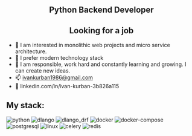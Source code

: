 
<h2 align="center"> Python Backend Developer </h2>
<h2 align="center"> Looking for a job </h2>

- 🔭 I am interested in monolithic web projects and micro service architecture.
- 🌱 I prefer modern technology stack
- 🤔 I am responsible, work hard and constantly learning and growing. I can create new ideas.
- 📫 ivankurban1986@gmail.com
- 🔗 linkedin.com/in/ivan-kurban-3b826a115

<h2>My stack:</h2>


![python](https://img.shields.io/badge/Python-blue?style=for-the-badge&logo=python&logoColor=yellow)
![dlango](https://img.shields.io/badge/Django-0C4B33?style=for-the-badge&logo=django&logoColor=white)
![dlango_drf](https://img.shields.io/badge/DJANGO_REST_FRAMEWORK-7f2d2d?style=for-the-badge&logo=django_rest_framework&logoColor=white)
![docker](https://img.shields.io/badge/docker-2CA5E0?style=for-the-badge&logo=docker&logoColor=white)
![docker-compose](https://img.shields.io/badge/docker_compose-2CA5E0?style=for-the-badge&logo=docker-compose&logoColor=white)
![postgresql](https://img.shields.io/badge/PostgreSQL-316192?style=for-the-badge&logo=postgresql&logoColor=white)
![linux](https://img.shields.io/badge/linux-black?style=for-the-badge&logo=linux&logoColor=yellow)
![celery](https://img.shields.io/badge/celery-green?style=for-the-badge&logo=celery&logoColor=white)
![redis](https://img.shields.io/badge/redis-red?style=for-the-badge&logo=redis&logoColor=white)